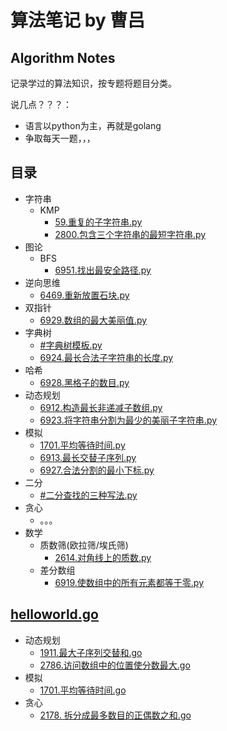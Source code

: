 # 算法笔记 by 曹吕

## Algorithm Notes

记录学过的算法知识，按专题将题目分类。

说几点？？？：
- 语言以python为主，再就是golang
- 争取每天一题，，，

## 目录

- 字符串
  - KMP
    - [59.重复的子字符串.py](python/59.重复的子字符串.py)
    - [2800.包含三个字符串的最短字符串.py](python/2800.包含三个字符串的最短字符串.py)
- 图论
  - BFS
    - [6951.找出最安全路径.py](6951.找出最安全路径.py)
- 逆向思维
  - [6469.重新放置石块.py](python/6469.重新放置石块.py)
- 双指针
  - [6929.数组的最大美丽值.py](python/6929.数组的最大美丽值.py)
- 字典树
  - [#字典树模板.py](python/字典树模板.py)
  - [6924.最长合法子字符串的长度.py](python/6924.最长合法子字符串的长度.py)
- 哈希
  - [6928.黑格子的数目.py](python/6928.黑格子的数目.py)
- 动态规划
  - [6912.构造最长非递减子数组.py](python/6912.构造最长非递减子数组.py)
  - [6923.将字符串分割为最少的美丽子字符串.py](python/6923.将字符串分割为最少的美丽子字符串.py)
- 模拟
  - [1701.平均等待时间.py](python/1701.平均等待时间.py)
  - [6913.最长交替子序列.py](python/6913.最长交替子序列.py)
  - [6927.合法分割的最小下标.py](python/6927.合法分割的最小下标.py)
- 二分
  - [#二分查找的三种写法.py](python/二分查找的三种写法.py)
- 贪心
  - 。。。
- 数学
  - 质数筛(欧拉筛/埃氏筛)
    - [2614.对角线上的质数.py](python/2614.对角线上的质数.py)
  - 差分数组
    - [6919.使数组中的所有元素都等于零.py](python/6919.使数组中的所有元素都等于零.py)


## [helloworld.go](golang/helloworld.go)

- 动态规划
  - [1911.最大子序列交替和.go](golang/1911.最大子序列交替和.go)
  - [2786.访问数组中的位置使分数最大.go](golang/2786.访问数组中的位置使分数最大.go)
- 模拟
  - [1701.平均等待时间.go](golang/1701.平均等待时间.go)
- 贪心
  - [2178. 拆分成最多数目的正偶数之和.go](golang/2178.拆分成最多数目的正偶数.go)
